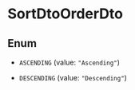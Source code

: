 

# SortDtoOrderDto

## Enum


* `ASCENDING` (value: `"Ascending"`)

* `DESCENDING` (value: `"Descending"`)



